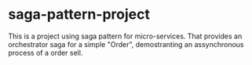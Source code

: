 # saga-pattern-project
This is a project using saga pattern for micro-services. That provides an orchestrator saga for a simple "Order", demostranting an assynchronous process of a order sell.
